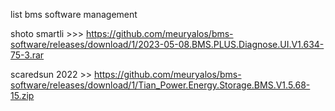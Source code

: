 list bms software management 


shoto smartli >>> https://github.com/meuryalos/bms-software/releases/download/1/2023-05-08.BMS.PLUS.Diagnose.UI.V1.634-75-3.rar

scaredsun 2022 >> https://github.com/meuryalos/bms-software/releases/download/1/Tian_Power.Energy.Storage.BMS.V1.5.68-15.zip
